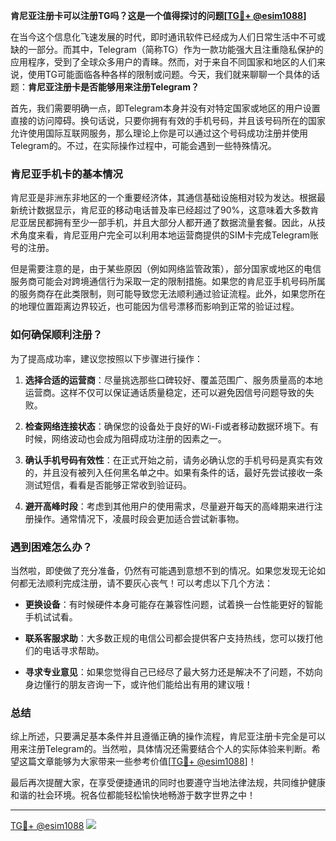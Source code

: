 **肯尼亚注册卡可以注册TG吗？这是一个值得探讨的问题[[TG💪+ @esim1088](https://t.me/s/esim1088)]**

在当今这个信息化飞速发展的时代，即时通讯软件已经成为人们日常生活中不可或缺的一部分。而其中，Telegram（简称TG）作为一款功能强大且注重隐私保护的应用程序，受到了全球众多用户的青睐。然而，对于来自不同国家和地区的人们来说，使用TG可能面临各种各样的限制或问题。今天，我们就来聊聊一个具体的话题：**肯尼亚注册卡是否能够用来注册Telegram？**

首先，我们需要明确一点，即Telegram本身并没有对特定国家或地区的用户设置直接的访问障碍。换句话说，只要你拥有有效的手机号码，并且该号码所在的国家允许使用国际互联网服务，那么理论上你是可以通过这个号码成功注册并使用Telegram的。不过，在实际操作过程中，可能会遇到一些特殊情况。

### 肯尼亚手机卡的基本情况

肯尼亚是非洲东非地区的一个重要经济体，其通信基础设施相对较为发达。根据最新统计数据显示，肯尼亚的移动电话普及率已经超过了90%，这意味着大多数肯尼亚居民都拥有至少一部手机，并且大部分人都开通了数据流量套餐。因此，从技术角度来看，肯尼亚用户完全可以利用本地运营商提供的SIM卡完成Telegram账号的注册。

但是需要注意的是，由于某些原因（例如网络监管政策），部分国家或地区的电信服务商可能会对跨境通信行为采取一定的限制措施。如果您的肯尼亚手机号码所属的服务商存在此类限制，则可能导致您无法顺利通过验证流程。此外，如果您所在的地理位置距离边界较近，也可能因为信号漂移而影响到正常的验证过程。

### 如何确保顺利注册？

为了提高成功率，建议您按照以下步骤进行操作：

1. **选择合适的运营商**：尽量挑选那些口碑较好、覆盖范围广、服务质量高的本地运营商。这样不仅可以保证通话质量稳定，还可以避免因信号问题导致的失败。
   
2. **检查网络连接状态**：确保您的设备处于良好的Wi-Fi或者移动数据环境下。有时候，网络波动也会成为阻碍成功注册的因素之一。

3. **确认手机号码有效性**：在正式开始之前，请务必确认您的手机号码是真实有效的，并且没有被列入任何黑名单之中。如果有条件的话，最好先尝试接收一条测试短信，看看是否能够正常收到验证码。

4. **避开高峰时段**：考虑到其他用户的使用需求，尽量避开每天的高峰期来进行注册操作。通常情况下，凌晨时段会更加适合尝试新事物。

### 遇到困难怎么办？

当然啦，即使做了充分准备，仍然有可能遇到意想不到的情况。如果您发现无论如何都无法顺利完成注册，请不要灰心丧气！可以考虑以下几个方法：

- **更换设备**：有时候硬件本身可能存在兼容性问题，试着换一台性能更好的智能手机试试看。
  
- **联系客服求助**：大多数正规的电信公司都会提供客户支持热线，您可以拨打他们的电话寻求帮助。
  
- **寻求专业意见**：如果您觉得自己已经尽了最大努力还是解决不了问题，不妨向身边懂行的朋友咨询一下，或许他们能给出有用的建议哦！

### 总结

综上所述，只要满足基本条件并且遵循正确的操作流程，肯尼亚注册卡完全是可以用来注册Telegram的。当然啦，具体情况还需要结合个人的实际体验来判断。希望这篇文章能够为大家带来一些参考价值[[TG💪+ @esim1088](https://t.me/s/esim1088)]！

最后再次提醒大家，在享受便捷通讯的同时也要遵守当地法律法规，共同维护健康和谐的社会环境。祝各位都能轻松愉快地畅游于数字世界之中！

---

[TG💪+ @esim1088](https://t.me/s/esim1088) ![](https://i.postimg.cc/4NQfJmqS/Snipaste-2025-05-13-00-14-12.png)